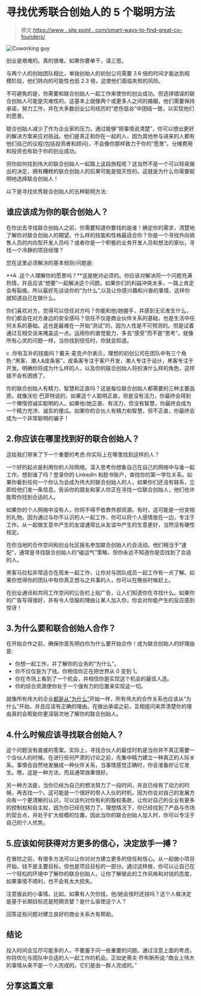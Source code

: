 # 寻找优秀联合创始人的 5 个聪明方法

> 原文:[https://www . site point . com/smart-ways-to-find-great-co-founders/](https://www.sitepoint.com/smart-ways-to-find-great-co-founders/)

![Coworking guy](../Images/fa3e767cd93759ed523eed57745b475f.png)

创业是艰难的。真的很难。如果你要单干，请三思。

与两个人的创始团队相比，单独创始人的初创公司需要 3.6 倍的时间才能达到规模阶段，他们转向的可能性也低 2.3 倍，这使他们面临失败的风险。

不可避免的是，你需要和联合创始人一起工作来使你的创业成功。但选择错误的联合创始人可能是灾难性的。这基本上就像两个或更多人之间的婚姻，他们需要保持承诺，努力工作，并在大多数创业公司经历的“悲伤低谷”中团结一致，以实现他们的愿景。

联合创始人减少了作为企业家的压力。通过能够“把事情说清楚”，你可以想出更好的解决方案来应对挑战。他们是真正和你在一起的人，因为其他参与进来的人都有他们自己的议程(包括投资者和顾问)，不会像你那样致力于你的“愿景”。分摊费用和投资也有助于你的创业成功。

但你如何找到伟大的联合创始人一起踏上这段旅程呢？这当然不是一个可以轻易做出的决定，拥有糟糕的联合创始人的后果可能是毁灭性的。这就是为什么你需要聪明地选择联合创始人！

以下是寻找优秀联合创始人的五种聪明方法:

## 谁应该成为你的联合创始人？

在你出去寻找联合创始人之前，你需要知道你要找的是谁！确定你的需求，清楚地了解你对联合创始人的期望。什么样的技能和性格最适合你？你是一个寻找外向销售人员的内向型开发人员吗？或者你是一个积极的业务开发人员和想法的家伙，寻找一个冷静的项目经理？

您在这里必须解决的基本规则/问题是:

**A .这个人理解你的愿景吗？**这是绝对必须的。你应该对解决同一个问题充满热情，并且应该“想要”一起解决这个问题。如果你们的利益冲突太多，一路上肯定会有裂痕。所以最好先谈谈你的“为什么”,以及让你感兴趣和兴奋的事情，这样你就知道自己在做什么。

你们喜欢对方，觉得可以信任对方吗？你能和他/她握手，并感到无论发生什么，你们都会在对方身边的安全感吗？信任不仅是商业伙伴关系的基础，也是生活中任何关系的基础。这也是最难在一开始“测试”的，因为人性是不可预测的。但是试着通过互相交谈来掩盖这一点。运用你的直觉能力，多去“感受”而不是“思考”。就像所有心灵的问题一样，当你找到信任时，你就会知道。

c .你有互补的技能吗？戴夫·麦克卢尔表示，理想的初创公司在团队中有三个角色:“黑客、潮人&皮条客”，皮条客专注于客户开发，潮人专注于设计，黑客专注于开发。明确你将成为什么样的人，以及你的联合创始人将扮演什么样的角色，这样就不会有困惑了。

你的联合创始人有精力、智慧和正直吗？这是每位联合创始人都需要的三种主要品质。就像沃伦·巴菲特说的，如果这个人聪明正直，但是没有活力，你最终会得到一个懒惰但诚实聪明的人。如果他/她正直、有活力，但没有智慧，你最终会成为一个精力充沛、诚实的傻瓜。如果你的合伙人有精力和智慧，但不正直，你最终会成为一个非常聪明的骗子！

## 2.你应该在哪里找到好的联合创始人？

这给我们带来了下一个重要的考虑:你实际上在哪里找到这样的人？

一个好的起点是利用你的人际网络。深入思考你想象自己在自己的网络中与谁一起工作。想到谁了吗？登录你的 LinkedIn 和脸书账户，查找你的第一学位关系。如果你看到任何一个你认为会成为伟大的联合创始人的人，如果你们还没有联系，立即给他们发一条信息。告诉你的朋友和家人你正在寻找一位联合创始人，他们也许能帮你找到合适的人。

如果你的个人网络中没有人，你将不得不依靠外部资源。有时，这可能是一份变相的礼物，因为通过与你不认识的人一起工作，你可以将个人感情放在一边，专注于工作。从一起做生意中产生的友谊通常比从友谊中产生的生意更好，当然没有硬性规定。

在你当地的合作空间和创业社区报名参加联合创始人约会活动。他们相当于“速配”，通常是寻找联合创始人的“碰运气”策略，但你永远不知道你是否找到了合适的人。

黑客马拉松非常适合在周末一起工作，让你对与团队成员一起工作有一点了解。如果你觉得你的团队中有你真正想与之共事的人，你可以在晚些时候赶上。

在创业通讯和共同工作空间的公告栏上贴广告，让人们知道你在寻找什么。如果你的广告写得很好，并有令人信服的理由让某人加入你，你会对你能产生的反应感到惊讶！

## 3.为什么要和联合创始人合作？

在开始合作之前，确保你首先明白你为什么要开始合作！成为联合创始人的好理由是:

*   你想一起工作，并了解你的业务的“为什么”。
*   你不仅仅是为了钱。你相信你正在把世界从 0 变到 1。
*   你在市场上看到了一个机会，并相信你是实现这个机会的最佳人选。
*   你的综合资源使你处于一个强有力的位置来实现这一切。

就像所有伟大的企业[都是从“为什么”](https://www.startwithwhy.com/)开始一样，所有伟大的合作关系也应该从“为什么”开始，并且应该有正确的理由。在做出承诺之前，互相提问来弄清楚你的理由真的会帮助你更深层次地了解你的联合创始人。

## 4.什么时候应该寻找联合创始人？

这个问题没有直接的答案。实际上，寻找合伙人的最佳时机是当你并不真正需要一个合伙人的时候。在进行任何严肃的讨论之前，先集中精力建立一种真正的人际关系。事情会自然地发展成一种伙伴关系，当事情感觉正确时，你会准备好让它发生。嗯，这是一种方法，而且通常效果很好。

另一种方法是，当你已经为自己的想法努力了一段时间，并且已经有了动力的时候，再去找一个。这可能是一个很好的带人入伙的时机，因为你会对自己的发展方向有一个更清晰的认识，可以谈判对你有利的股权条款，让你对自己的企业有更多的控制权和自主权，因为你已经在努力了。理想情况下，你已经找到了产品与市场的契合点，并处于扩大规模的位置，因此当你的联合创始人加入时，你可以专注于自己的个人优势。

## 5.应该如何获得对方更多的信心，决定放手一搏？

在冒险之前，有很多方法可以让你对对方建立更多的信任和信心。从一起做小项目开始，钱不是主要目标，但也是项目目标的一部分。通过这样做，你可以让自己在一个轻松的环境中了解你的联合创始人，让你了解彼此的工作风格和对钱的态度，如果事情不顺利，也不会有太大损失。

注意彼此的小事情。比如，如果有人欠你钱，他/她会按时还钱吗？这个人做决定是基于长期目标还是短期贪婪？是什么驱使这个人？

回答这些问题对建立良好的商业关系大有帮助。

## 结论

投入时间会见尽可能多的人，不要羞于问一些重要的问题。通过注意上面的考虑，你将优化与团队中合适的人一起工作的机会。正如史蒂夫·乔布斯所说:“商业上伟大的事情从来不是一个人完成的。它们是由一群人完成的。”

## 分享这篇文章